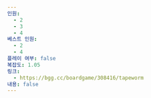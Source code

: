 ```yaml
---
인원:
  - 2
  - 3
  - 4
베스트 인원:
  - 2
  - 4
플레이 여부: false
복잡도: 1.05
링크:
  - https://bgg.cc/boardgame/308416/tapeworm
내용: false
---
```

